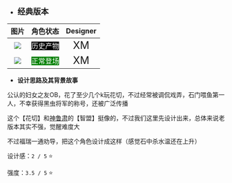 * **<font size="4">经典版本</font>**

|          图片          | 角色状态                                                                 |         Designer         |
|:--------------------:|----------------------------------------------------------------------|:------------------------:|
| ![](pic/14/OldB.png) | <font style="background: black" color = white size = "3">历史产物</font> | <font size="5">XM</font> |
| ![](pic/14/x14.png)  | <font style="background: green" color = white size = "3">正常登场</font> | <font size="5">XM</font> |

* **设计思路及其背景故事**

公认的妇女之友OB，花了至少几个k玩花切，不过经常被调侃戏弄，石门喂鱼第一人，不幸获得黑虫将军的称号，还被广泛传播

这个【花切】和[神鲁肃](https://wiki.biligame.com/msgs/%E7%A5%9E%E9%B2%81%E8%82%83)的【智盟】挺像的，不过我们这里先设计出来，总体来说老版本其实不强，觉醒难度大

不过福瑞一通劝导，把这个角色设计成这样（感觉石中杀水温还在上升）

设计感：``2 / 5`` ⭐

强度：``3.5 / 5`` ⭐